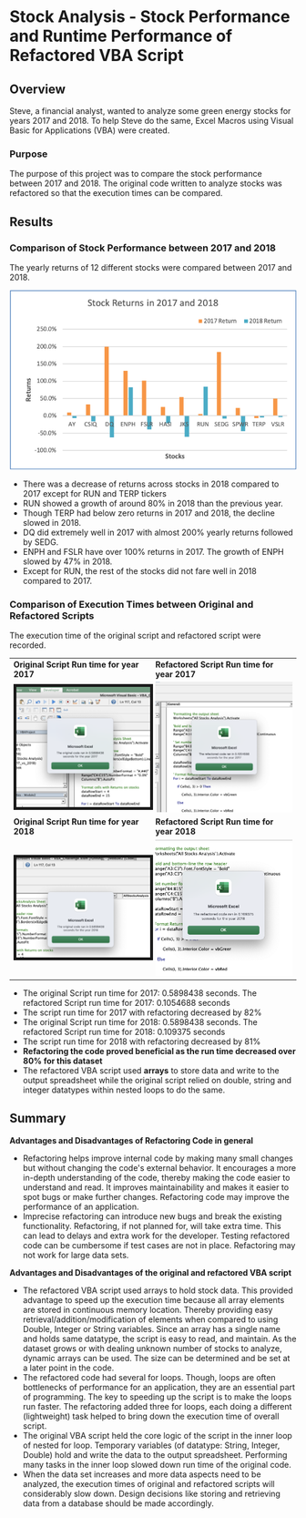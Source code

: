 # Stock Analysis - Stock Performance and Runtime Performance of Refactored VBA Script

## Overview
Steve, a financial analyst, wanted to analyze some green energy stocks for years 2017 and 2018. To help Steve do the same, Excel Macros using Visual Basic for Applications (VBA) were created.

### Purpose
The purpose of this project was to compare the stock performance between 2017 and 2018. The original code written to analyze stocks was refactored so that the execution times can be compared. 

## Results

### Comparison of Stock Performance between 2017 and 2018
The yearly returns of 12 different stocks were compared between 2017 and 2018.  

![Stock_Returns_2017_2018.png](/resources/Stock_Returns_2017_2018.png)

- There was a decrease of returns across stocks in 2018 compared to 2017 except for RUN and TERP tickers
- RUN showed a growth of around 80% in 2018 than the previous year.
- Though TERP had below zero returns in 2017 and 2018, the decline slowed in 2018. 
- DQ did extremely well in 2017 with almost 200% yearly returns followed by SEDG.  
- ENPH and FSLR have over 100% returns in 2017.  The growth of ENPH slowed by 47% in 2018.
- Except for RUN, the rest of the stocks did not fare well in 2018 compared to 2017.

### Comparison of Execution Times between Original and Refactored Scripts
The execution time of the original script and refactored script were recorded.  
<table>
   <tr>
    <td><b>Original Script Run time for year 2017</b> </td>
    <td><b>Refactored Script Run time for year 2017 </td>
   </tr>
  <tr>
    <td><img src="/resources/Original_2017.png" width="400" border="5px"/> </td>
    <td><img src="/resources/VBA_Challenge_2017.png" width="400"/> </td>
  </tr>
  <tr>
    <td><b>Original Script Run time for year 2018 </b> </td>
    <td><b>Refactored Script Run time for year 2018 </b> </td>
  </tr>
  <tr>
    <td><img src="/resources/Original_2018.png" width="400" border="5px"/> </td>
    <td><img src="/resources/VBA_Challenge_2018.png" width="400"/> </td>
  </tr>
</table>

- The original Script run time for 2017: 0.5898438 seconds. The refactored Script run time for 2017: 0.1054688 seconds
- The script run time for 2017 with refactoring decreased by 82%
- The original Script run time for 2018: 0.5898438 seconds. The refactored Script run time for 2018: 0.109375 seconds
- The script run time for 2018 with refactoring decreased by 81%
- **Refactoring the code proved beneficial as the run time decreased over 80% for this dataset**
- The refactored VBA script used **arrays** to store data and write to the output spreadsheet while the original script relied on double, string and integer datatypes within nested loops to do the same.

## Summary

**Advantages and Disadvantages of Refactoring Code in general**
- Refactoring helps improve internal code by making many small changes but without changing the code's external behavior. It encourages a more in-depth understanding of the code, thereby making the code easier to understand and read. It improves maintainability and makes it easier to spot bugs or make further changes. Refactoring code may improve the performance of an application.
- Imprecise refactoring can introduce new bugs and break the existing functionality. Refactoring, if not planned for,  will take extra time. This can lead to delays and extra work for the developer. Testing refactored code can be cumbersome if test cases are not in place. Refactoring may not work for large data sets.


**Advantages and Disadvantages of the original and refactored VBA script**
- The refactored VBA script used arrays to hold stock data. This provided advantage to speed up the execution time because all array elements are stored in continuous memory location. Thereby providing easy retrieval/addition/modification of elements when compared to using Double, Integer or String variables. Since an array has a single name and holds same datatype, the script is easy to read, and maintain.
As the dataset grows or with dealing unknown number of stocks to analyze, dynamic arrays can be used. The size can be determined and be set at a later point in the code.
- The refactored code had several for loops. Though, loops are often bottlenecks of performance for an application, they are an essential part of programming. The key to speeding up the script is to make the loops run faster. The refactoring added three for loops, each doing a different (lightweight) task helped to bring down the execution time of overall script.
- The original VBA script held the core logic of the script in the inner loop of nested for loop. Temporary variables (of datatype: String, Integer, Double) hold and write the data to the output spreadsheet. Performing many tasks in the inner loop slowed down run time of the original code.
- When the data set increases and more data aspects need to be analyzed, the execution times of original and refactored scripts will considerably slow down. Design decisions like storing and retrieving data from a database should be made accordingly.  





